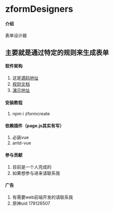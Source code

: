 # zformDesigners 
#### 介绍
表单设计器
## 主要就是通过特定的规则来生成表单

#### 软件架构
1. 这是[源码地址](https://github.com/q969210177/formDesigners)
2. [规则文档](https://github.com/q969210177/formDesigners/tree/master/lib/zformcreate)
3. [演示地址](https://q969210177.github.io/formDesigners/#/)
#### 安装教程

1.  npm i zformcreate

#### 依赖插件（page.js其实有写）

1.  必装vue
2.  antd-vue

#### 参与贡献

1. 目前是一个人完成的
2. 如果想参与进来请联系我
#### 广告
1. 有需要web前端开发的请联系我
2. 原神uid 178126507


